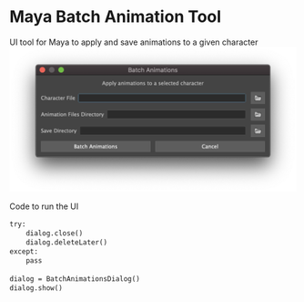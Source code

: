# Maya Batch Animation Tool
UI tool for Maya to apply and save animations to a given character
![alt text](./BatchAnimationsUI.png?raw=true "Batch Animations UI")

Code to run the UI

    try:
        dialog.close()
        dialog.deleteLater()
    except:
        pass

    dialog = BatchAnimationsDialog()
    dialog.show()
